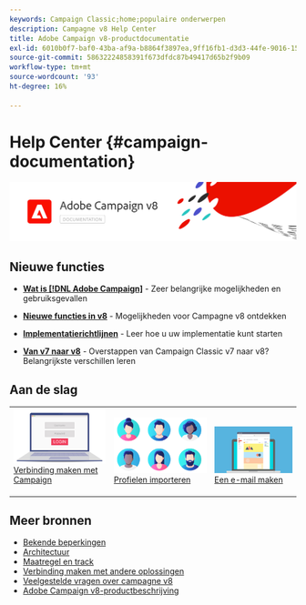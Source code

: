 ```yaml
---
keywords: Campaign Classic;home;populaire onderwerpen
description: Campagne v8 Help Center
title: Adobe Campaign v8-productdocumentatie
exl-id: 6010b0f7-baf0-43ba-af9a-b8864f3897ea,9ff16fb1-d3d3-44fe-9016-15abffdbc74e
source-git-commit: 58632224858391f673dfdc87b49417d65b2f9b09
workflow-type: tm+mt
source-wordcount: '93'
ht-degree: 16%

---
```


# Help Center {#campaign-documentation}

![](assets/banner-documentationv8.png)

## Nieuwe functies

* **[Wat is [!DNL Adobe Campaign]](start/get-started.md)**  - Zeer belangrijke mogelijkheden en gebruiksgevallen

* **[Nieuwe functies in v8](start/whats-new.md)**  - Mogelijkheden voor Campagne v8 ontdekken

* **[Implementatierichtlijnen](start/implement.md)**   - Leer hoe u uw implementatie kunt starten

* **[Van v7 naar v8](start/capability-matrix.md)**  - Overstappen van Campaign Classic v7 naar v8? Belangrijkste verschillen leren

## Aan de slag

<table>
<tr>
  <td valign="bottom">
    <a href="start/connect.md">
      <img alt="Verbinden" src="start/assets/do-not-localize/login.jpeg"/>
    </a>
    <div>
    <a href="start/connect.md">Verbinding maken met Campaign</a>
    </div>
    <br>
  </td>

<td valign="bottom">
      <a href="start/import.md">
       <img alt="Importeren" src="start/assets/do-not-localize/profiles.jpeg" />
       </a>
    <div><a href="start/import.md">Profielen importeren</a>
    </div>
    <br>
  </td>
  <td valign="bottom">
    <a href="start/create-message.md">
      <img alt="Email" src="start/assets/do-not-localize/email-design.jpeg" />
    </a>
    <div>
    <a href="start/create-message.md">Een e-mail maken</a>
    </div>
    <br>
  </td>
</tr>
</table>

## Meer bronnen

* [Bekende beperkingen](start/known-limitations.md)
* [Architectuur](dev/architecture.md)
* [Maatregel en track](start/reporting.md)
* [Verbinding maken met andere oplossingen](connect/integration.md)
* [Veelgestelde vragen over campagne v8](start/campaign-faq.md)
* [Adobe Campaign v8-productbeschrijving](https://helpx.adobe.com/legal/product-descriptions/adobe-campaign-managed-cloud-services.html)

